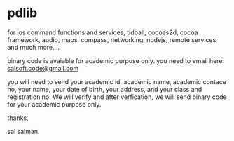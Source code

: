pdlib
=====

for ios command functions and services, tidball, cocoas2d, cocoa framework, audio, maps, compass, networking, nodejs, remote services and much more....

binary code is avaiable for academic purpose only. you need to email here: salsoft.code@gmail.com

you will need to send your academic id, academic name, academic contace no, your name, your date of birth, your address, and your class and registration no. We will verify and after verfication, we will send binary code for your academic purpose only.

thanks,

sal salman.

